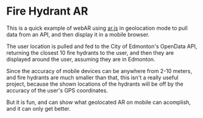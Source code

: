 # Fire Hydrant AR

This is a quick example of webAR using [ar.js](https://ar-js-org.github.io/AR.js/) in geolocation mode to pull data from an API, and then display it in a mobile browser.

The user location is pulled and fed to the City of Edmonton's OpenData API, returning the closest 10 fire hydrants to the user, and then they are displayed around the user, assuming they are in Edmonton.

Since the accuracy of mobile devices can be anywhere from 2-10 meters, and fire hydrants are much smaller than that, this isn't a really useful project, because the shown locations of the hydrants will be off by the accuracy of the user's GPS coordinates.

But it is fun, and can show what geolocated AR on mobile can acomplish, and it can only get better.
